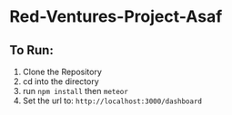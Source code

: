 # Red-Ventures-Project-Asaf

## To Run:

1. Clone the Repository
2. cd into the directory
3. run ```npm install``` then ```meteor```
4. Set the url to: ```http://localhost:3000/dashboard```